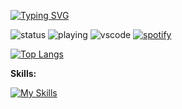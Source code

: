 [![Typing SVG](https://readme-typing-svg.herokuapp.com?font=Fira+Code&pause=1000&multiline=true&repeat=false&random=false&width=435&height=60&lines=Hello!+I'm+Mark+Liu+(刘亦凡);I'm+a+CS+Student+from+UW)](https://git.io/typing-svg)

![status](https://nocache.advaith.workers.dev?url=https://img.shields.io/endpoint?url=https://dev.discordprofiles.me/api/badge/status/276544649148235776?simple=true)
![playing](https://nocache.advaith.workers.dev?url=https://img.shields.io/endpoint?url=https://dev.discordprofiles.me/api/badge/playing/276544649148235776)
![vscode](https://nocache.advaith.workers.dev?url=https://img.shields.io/endpoint?url=https://dev.discordprofiles.me/api/badge/vscode/276544649148235776)
[![spotify](https://nocache.advaith.workers.dev?url=https://img.shields.io/endpoint?url=https://dev.discordprofiles.me/api/badge/spotify/276544649148235776)](https://dev.discordprofiles.me/openspotify/276544649148235776)

<a href="#">![Top Langs](https://github-readme-stats.vercel.app/api/top-langs/?username=y2663liu&layout=compact&theme=blueberry&count_private=true&hide_border=true)</a>

**Skills:**

[![My Skills](https://skillicons.dev/icons?i=py,pytorch,cpp,java,kotlin,git,r,mysql,scala&theme=light)](https://skillicons.dev)

<!--
**y2663liu/y2663liu** is a ✨ _special_ ✨ repository because its `README.md` (this file) appears on your GitHub profile.

Here are some ideas to get you started:

- 🔭 I’m currently working on ...
- 🌱 I’m currently learning ...
- 👯 I’m looking to collaborate on ...
- 🤔 I’m looking for help with ...
- 💬 Ask me about ...
- 📫 How to reach me: ...
- 😄 Pronouns: ...
- ⚡ Fun fact: ...
-->

